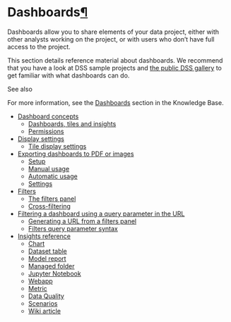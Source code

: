 Dashboards[¶](#dashboards "Permalink to this heading")
======================================================


Dashboards allow you to share elements of your data project, either with other analysts working on the project, or with users who don’t have full access to the project.


This section details reference material about dashboards. We recommend that you have a look at DSS sample projects and [the public DSS gallery](https://www.dataiku.com/dss/samples) to get familiar with what dashboards can do.



See also


For more information, see the [Dashboards](https://knowledge.dataiku.com/latest/data-viz/dashboards/index.html) section in the Knowledge Base.




* [Dashboard concepts](concepts.html)
	+ [Dashboards, tiles and insights](concepts.html#dashboards-tiles-and-insights)
	+ [Permissions](concepts.html#permissions)
* [Display settings](display-settings.html)
	+ [Tile display settings](display-settings.html#tile-display-settings)
* [Exporting dashboards to PDF or images](exports.html)
	+ [Setup](exports.html#setup)
	+ [Manual usage](exports.html#manual-usage)
	+ [Automatic usage](exports.html#automatic-usage)
	+ [Settings](exports.html#settings)
* [Filters](filters.html)
	+ [The filters panel](filters.html#the-filters-panel)
	+ [Cross\-filtering](filters.html#cross-filtering)
* [Filtering a dashboard using a query parameter in the URL](url-filters-query-param.html)
	+ [Generating a URL from a filters panel](url-filters-query-param.html#generating-a-url-from-a-filters-panel)
	+ [Filters query parameter syntax](url-filters-query-param.html#filters-query-parameter-syntax)
* [Insights reference](insights/index.html)
	+ [Chart](insights/chart.html)
	+ [Dataset table](insights/dataset-table.html)
	+ [Model report](insights/model-report.html)
	+ [Managed folder](insights/managed-folder.html)
	+ [Jupyter Notebook](insights/jupyter-notebook.html)
	+ [Webapp](insights/webapp.html)
	+ [Metric](insights/metric.html)
	+ [Data Quality](insights/data-quality.html)
	+ [Scenarios](insights/scenario.html)
	+ [Wiki article](insights/wiki-article.html)